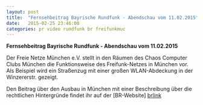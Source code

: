 ```yaml
---
layout: post
title:  "Fernsehbeitrag Bayrische Rundfunk - Abendschau vom 11.02.2015"
date:   2015-02-25 23:46:00
categories: pr video rundfunk br freifunkmuc
---
```


**Fernsehbeitrag Bayrische Rundfunk - Abendschau vom 11.02.2015**

Der Freie Netze München e.V. stellt in den Räumen des Chaos Computer Clubs München die Funktionsweise des Freifunk-Netzes in München vor.
Als Beispiel wird ein Straßenzug mit einer großen WLAN-Abdeckung in der Winzererstr.  gezeigt.

Den Beitrag über den Ausbau in München mit einer Beschreibung über die rechtlichen Hintergründe findet ihr auf der [BR-Website] [brlink]

[brlink]: http://br.de/s/1ap5ymt
